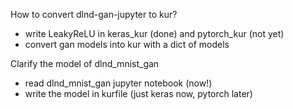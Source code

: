 How to convert dlnd-gan-jupyter to kur?

- write LeakyReLU in keras_kur (done) and pytorch_kur (not yet)
- convert gan models into kur with a dict of models

Clarify the model of dlnd_mnist_gan
- read dlnd_mnist_gan jupyter notebook (now!)
- write the model in kurfile (just keras now, pytorch later)
